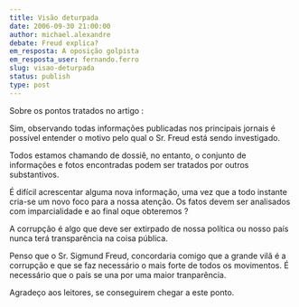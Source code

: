 ```yaml
---
title: Visão deturpada
date: 2006-09-30 21:00:00
author: michael.alexandre
debate: Freud explica?
em_resposta: A oposição golpista
em_resposta_user: fernando.ferro
slug: visao-deturpada
status: publish 
type: post
---
```


Sobre os pontos tratados no artigo :


Sim, observando todas informações publicadas nos principais jornais é possível entender o motivo pelo qual o Sr. Freud está sendo investigado.


Todos estamos chamando de dossiê, no entanto, o conjunto de informações e fotos encontradas podem ser tratados por outros substantivos.


É difícil acrescentar alguma nova informação, uma vez que a todo instante cria-se um novo foco para a nossa atenção. Os fatos devem ser analisados com imparcialidade e ao final oque obteremos ?


A corrupção é algo que deve ser extirpado de nossa política ou nosso país nunca terá transparência na coisa pública. 


Penso que o Sr. Sigmund Freud, concordaria comigo que a grande vilã é a corrupção e que se faz necessário o mais forte de todos os movimentos. É necessário que o país se una por uma maior tranparência.


Agradeço aos leitores, se conseguirem chegar a este ponto.


